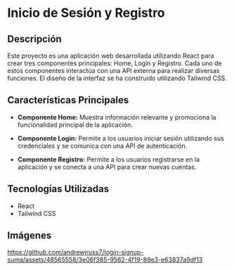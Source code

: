 # Inicio de Sesión y Registro

## Descripción

Este proyecto es una aplicación web desarrollada utilizando React para crear tres componentes principales: Home, Login y Registro. Cada uno de estos componentes interactúa con una API externa para realizar diversas funciones. El diseño de la interfaz se ha construido utilizando Tailwind CSS.

## Características Principales

- **Componente Home:** Muestra información relevante y promociona la funcionalidad principal de la aplicación.

- **Componente Login:** Permite a los usuarios iniciar sesión utilizando sus credenciales y se comunica con una API de autenticación.

- **Componente Registro:** Permite a los usuarios registrarse en la aplicación y se conecta a una API para crear nuevas cuentas.

## Tecnologías Utilizadas

- React
- Tailwind CSS

## Imágenes

https://github.com/andrewjruss7/login-signup-suma/assets/48565558/3e06f385-9562-4f19-89e3-e63837a9df13


